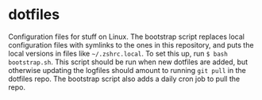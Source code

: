 # dotfiles
Configuration files for stuff on Linux. The bootstrap script replaces local configuration files with symlinks to the ones in this repository, and puts the local versions in files like `~/.zshrc.local`. To set this up, run `$ bash bootstrap.sh`. This script should be run when new dotfiles are added, but otherwise updating the logfiles should amount to running `git pull` in the dotfiles repo. The bootstrap script also adds a daily cron job to pull the repo.
